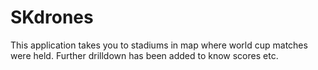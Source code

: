 # SKdrones

This application takes you to stadiums in map where world cup matches were held. Further drilldown has been added to know scores etc.
